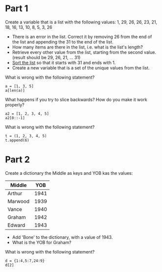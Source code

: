 # Part 1

Create a variable that is a list with the following values: 1, 29, 26, 26, 23, 21, 18, 16, 13, 10, 8, 5, 3, 26

* There is an error in the list. Correct it by removing 26 from the end of the list and appending the 31 to the end of the list.
* How many items are there in the list, i.e. what is the list's length?
* Retrieve every other value from the list, starting from the second value. (result should be 29, 26, 21, ... 31)
* [Sort the list](https://docs.python.org/2/tutorial/datastructures.html#more-on-lists) so that it starts with 31 and ends with 1.
* Create a new variable that is a set of the unique values from the list.

What is wrong with the following statement?

```
a = [1, 3, 5]
a[len(a)]
```

What happens if you try to slice backwards? How do you make it work properly?

```
a2 = [1, 2, 3, 4, 5]
a2[0::-1]
```

What is wrong with the following statement?

```
t = (1, 2, 3, 4, 5)
t.append(6)
```

# Part 2
   
Create a dictionary the Middle as keys and YOB kas the values:

| Middle  | YOB |
|---------|-----|
|Arthur   | 1941|
|Marwood  | 1939|
|Vance    | 1940|
|Graham   | 1942|
|Edward   | 1943|

* Add 'Bone' to the dictionary, with a value of 1943.
* What is the YOB for Graham?

What is wrong with the following statement?

```
d = {1:4,5:7,24:9}
d[2]
```